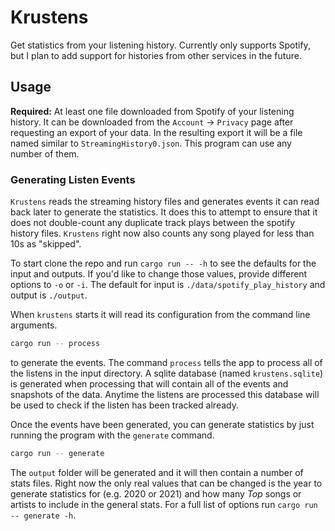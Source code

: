 # Krustens

Get statistics from your listening history. Currently only supports Spotify, but I plan to add support for histories from other services in the future.

## Usage
**Required:** At least one file downloaded from Spotify of your listening history. It can be downloaded from the `Account` -> `Privacy` page after requesting an export of your data. In the resulting export it will be a file named similar to `StreamingHistory0.json`. This program can use any number of them.

### Generating Listen Events
`Krustens` reads the streaming history files and generates events it can read back later to generate the statistics. It does this to attempt to ensure that it does not double-count any duplicate track plays between the spotify history files. `Krustens` right now also counts any song played for less than 10s as "skipped".

To start clone the repo and run `cargo run -- -h` to see the defaults for the input and outputs. If you'd like to change those values, provide different options to `-o` or `-i`. The default for input is `./data/spotify_play_history` and output is `./output`.

When `krustens` starts it will read its configuration from the command line arguments.
```bash
cargo run -- process
```
to generate the events. The command `process` tells the app to process all of the listens in the input directory. A sqlite database (named `krustens.sqlite`) is generated when processing that will contain all of the events and snapshots of the data. Anytime the listens are processed this database will be used to check if the listen has been tracked already.

Once the events have been generated, you can generate statistics by just running the program with the `generate` command.
```bash
cargo run -- generate
```
The `output` folder will be generated and it will then contain a number of stats files. Right now the only real values that can be changed is the year to generate statistics for (e.g. 2020 or 2021) and how many _Top_ songs or artists to include in the general stats. For a full list of options run `cargo run -- generate -h`.
